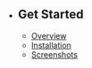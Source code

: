 - ## Get Started
     - [Overview](docs/overview)
     - [Installation](docs/installation)
     - [Screenshots](docs/ss)